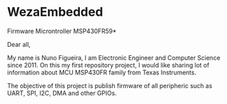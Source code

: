 # WezaEmbedded
Firmware Microntroller MSP430FR59*

Dear all,

My name is Nuno Figueira, I am Electronic Engineer and Computer Science since 2011.
On this my first repository project, I would like sharing lot of information about MCU MSP430FR family from Texas Instruments.

The objective of this project is publish firmware of all peripheric such as UART, SPI, I2C, DMA and other GPIOs.
